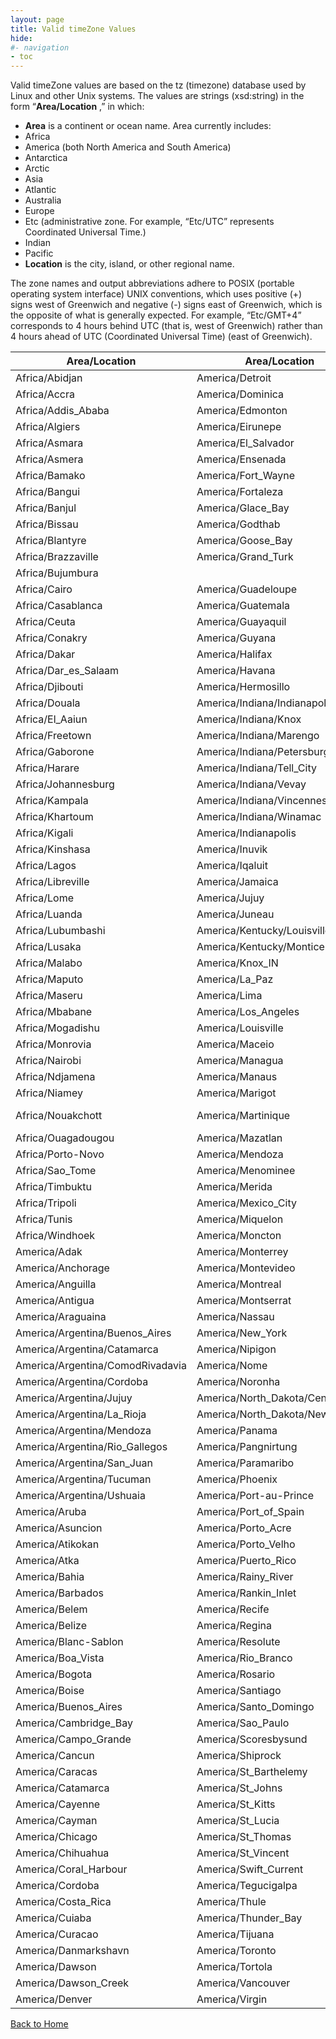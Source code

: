 ```yaml
---
layout: page
title: Valid timeZone Values
hide:
#- navigation
- toc
---
```



Valid timeZone values are based on the tz (timezone) database used by Linux and other Unix systems. The values are strings (xsd:string) in the form “**Area/Location** ,” in which:

* **Area** is a continent or ocean name. Area currently includes:
* Africa
* America (both North America and South America)
* Antarctica
* Arctic
* Asia
* Atlantic
* Australia
* Europe
* Etc (administrative zone. For example, “Etc/UTC” represents Coordinated Universal Time.)
* Indian
* Pacific
* **Location** is the city, island, or other regional name.

The zone names and output abbreviations adhere to POSIX (portable operating system interface) UNIX conventions, which uses positive (+) signs west of Greenwich and negative (-) signs east of Greenwich, which is the opposite of what is generally expected. For example, “Etc/GMT+4” corresponds to 4 hours behind UTC (that is, west of Greenwich) rather than 4 hours ahead of UTC (Coordinated Universal Time) (east of Greenwich).

Area/Location  |  Area/Location  |  Area/Location  |  Area/Location  |  Area/Location  |  Area/Location
---|---|---|---|---|---
Africa/Abidjan   	 | 	America/Detroit   	 | 	America/Whitehorse   	 | 	Asia/Yekaterinburg   	 | 	Europe/Berlin   	 | 	Pacific/Enderbury
Africa/Accra   	 | 	America/Dominica   	 | 	America/Winnipeg   	 | 	Asia/Yerevan   	 | 	Europe/Bratislava   	 | 	Pacific/Fakaofo
Africa/Addis_Ababa   	 | 	America/Edmonton   	 | 	America/Yakutat   	 | 	Atlantic/Azores   	 | 	Europe/Brussels   	 | 	Pacific/Fiji
Africa/Algiers   	 | 	America/Eirunepe   	 | 	America/Yellowknife   	 | 	Atlantic/Bermuda   	 | 	Europe/Bucharest   	 | 	Pacific/Funafuti
Africa/Asmara   	 | 	America/El_Salvador   	 | 	Antarctica/Casey   	 | 	Atlantic/Canary   	 | 	Europe/Budapest   	 | 	Pacific/Galapagos
Africa/Asmera   	 | 	America/Ensenada   	 | 	Antarctica/Davis   	 | 	Atlantic/Cape_Verde   	 | 	Europe/Chisinau   	 | 	Pacific/Gambier
Africa/Bamako   	 | 	America/Fort_Wayne   	 | 	Antarctica/DumontDUrville   	 | 	Atlantic/Faeroe   	 | 	Europe/Copenhagen   	 | 	Pacific/Guadalcanal
Africa/Bangui   	 | 	America/Fortaleza   	 | 	Antarctica/Mawson   	 | 	Atlantic/Faroe   	 | 	Europe/Dublin   	 | 	Pacific/Guam
Africa/Banjul   	 | 	America/Glace_Bay   	 | 	Antarctica/McMurdo   	 | 	Atlantic/Jan_Mayen   	 | 	Europe/Gibraltar   	 | 	Pacific/Honolulu
Africa/Bissau   	 | 	America/Godthab   	 | 	Antarctica/Palmer   	 | 	Atlantic/Madeira   	 | 	Europe/Guernsey   	 | 	Pacific/Johnston
Africa/Blantyre   	 | 	America/Goose_Bay   	 | 	Antarctica/Rothera   	 | 	Atlantic/Reykjavik   	 | 	Europe/Helsinki   	 | 	Pacific/Kiritimati
Africa/Brazzaville   	 | 	America/Grand_Turk   	 | 	Antarctica/South_Pole   	 | 	Atlantic/South_Georgia   	 | 	Europe/Isle_of_Man   	 | 	Pacific/Kosrae
Africa/Bujumbura   	 | 	|  America/Grenada   	 | 	Antarctica/Syowa   	 | 	Atlantic/St_Helena   	 | 	Europe/Istanbul   	 | 	Pacific/Kwajalein
Africa/Cairo   	 | 	America/Guadeloupe   	 | 	Antarctica/Vostok   	 | 	Atlantic/Stanley   	 | 	Europe/Jersey   	 | 	Pacific/Majuro
Africa/Casablanca   	 | 	America/Guatemala   	 | 	Arctic/Longyearbyen   	 | 	Australia/ACT   	 | 	Europe/Kaliningrad   	 | 	Pacific/Marquesas
Africa/Ceuta   	 | 	America/Guayaquil   	 | 	Asia/Aden   	 | 	Australia/Adelaide   	 | 	Europe/Kiev   	 | 	Pacific/Midway
Africa/Conakry   	 | 	America/Guyana   	 | 	Asia/Almaty   	 | 	Australia/Brisbane   	 | 	Europe/Lisbon   	 | 	Pacific/Nauru
Africa/Dakar   	 | 	America/Halifax   	 | 	Asia/Amman   	 | 	Australia/Broken_Hill   	 | 	Europe/Ljubljana   	 | 	Pacific/Niue
Africa/Dar_es_Salaam   	 | 	America/Havana   	 | 	Asia/Anadyr   	 | 	Australia/Canberra   	 | 	Europe/London   	 | 	Pacific/Norfolk
Africa/Djibouti   	 | 	America/Hermosillo   	 | 	Asia/Aqtau   	 | 	Australia/Currie   	 | 	Europe/Luxembourg   	 | 	Pacific/Noumea
Africa/Douala   	 | 	America/Indiana/Indianapolis   	 | 	Asia/Aqtobe   	 | 	Australia/Darwin   	 | 	Europe/Madrid   	 | 	Pacific/Pago_Pago
Africa/El_Aaiun   	 | 	America/Indiana/Knox   	 | 	Asia/Ashgabat   	 | 	Australia/Eucla   	 | 	Europe/Malta   	 | 	Pacific/Palau
Africa/Freetown   	 | 	America/Indiana/Marengo   	 | 	Asia/Ashkhabad   	 | 	Australia/Hobart   	 | 	Europe/Mariehamn   	 | 	Pacific/Pitcairn
Africa/Gaborone   	 | 	America/Indiana/Petersburg   	 | 	Asia/Baghdad   	 | 	Australia/LHI   	 | 	Europe/Minsk   	 | 	Pacific/Ponape
Africa/Harare   	 | 	America/Indiana/Tell_City   	 | 	|  Asia/Bahrain   	 | 	Australia/Lindeman   	 | 	Europe/Monaco   	 | 	Pacific/Port_Moresby
Africa/Johannesburg   	 | 	America/Indiana/Vevay   	 | 	Asia/Baku   	 | 	Australia/Lord_Howe   	 | 	Europe/Moscow   	 | 	Pacific/Rarotonga
Africa/Kampala   	 | 	America/Indiana/Vincennes   	 | 	Asia/Bangkok   	 | 	Australia/Melbourne   	 | 	Europe/Nicosia   	 | 	Pacific/Saipan
Africa/Khartoum   	 | 	America/Indiana/Winamac   	 | 	Asia/Beirut   	 | 	Australia/NSW   	 | 	Europe/Oslo   	 | 	Pacific/Samoa
Africa/Kigali   	 | 	America/Indianapolis   	 | 	Asia/Bishkek   	 | 	Australia/North   	 | 	Europe/Paris   	 | 	Pacific/Tahiti
Africa/Kinshasa   	 | 	America/Inuvik   	 | 	Asia/Brunei   	 | 	Australia/Perth   	 | 	Europe/Podgorica   	 | 	Pacific/Tarawa
Africa/Lagos   	 | 	America/Iqaluit   	 | 	Asia/Calcutta   	 | 	Australia/Queensland   	 | 	Europe/Prague   	 | 	Pacific/Tongatapu
Africa/Libreville   	 | 	America/Jamaica   	 | 	Asia/Choibalsan   	 | 	Australia/South   	 | 	Europe/Riga   	 | 	Pacific/Truk
Africa/Lome   	 | 	America/Jujuy   	 | 	Asia/Chongqing   	 | 	Australia/Sydney   	 | 	Europe/Rome   	 | 	Pacific/Wake
Africa/Luanda   	 | 	America/Juneau   	 | 	Asia/Chungking   	 | 	Australia/Tasmania   	 | 	Europe/Samara   	 | 	Pacific/Wallis
Africa/Lubumbashi   	 | 	America/Kentucky/Louisville   	 | 	Asia/Colombo   	 | 	Australia/Victoria   	 | 	Europe/San_Marino   	 | 	Pacific/Yap
Africa/Lusaka   	 | 	America/Kentucky/Monticello   	 | 	Asia/Dacca   	 | 	Australia/West   	 | 	Europe/Sarajevo   	 | 	Poland
Africa/Malabo   	 | 	America/Knox_IN   	 | 	Asia/Damascus   	 | 	|  Australia/Yancowinna   	 | 	Europe/Simferopol   	 | 	Portugal
Africa/Maputo   	 | 	America/La_Paz   	 | 	Asia/Dhaka   	 | 	Brazil/Acre   	 | 	Europe/Skopje   	 | 	ROC
Africa/Maseru   	 | 	America/Lima   	 | 	Asia/Dili   	 | 	Brazil/DeNoronha   	 | 	Europe/Sofia   	 | 	ROK
Africa/Mbabane   	 | 	America/Los_Angeles   	 | 	Asia/Dubai   	 | 	Brazil/East   	 | 	Europe/Stockholm   	 | 	Singapore
Africa/Mogadishu   	 | 	America/Louisville   	 | 	Asia/Dushanbe   	 | 	Brazil/West   	 | 	Europe/Tallinn   	 | 	Turkey
Africa/Monrovia   	 | 	America/Maceio   	 | 	Asia/Gaza   	 | 	CET   	 | 	Europe/Tirane   	 | 	UCT
Africa/Nairobi   	 | 	America/Managua   	 | 	Asia/Harbin   	 | 	CST6CDT   	 | 	Europe/Tiraspol   	 | 	US/Alaska
Africa/Ndjamena   	 | 	America/Manaus   	 | 	Asia/Hong_Kong   	 | 	Canada/Atlantic   	 | 	Europe/Uzhgorod   	 | 	US/Aleutian
Africa/Niamey   	 | 	America/Marigot   	 | 	Asia/Hovd   	 | 	Canada/Central   	 | 	Europe/Vaduz   	 | 	US/Arizona
Africa/Nouakchott   	 | 	America/Martinique   	 | 	Asia/Irkutsk   	 | 	Canada/East-Saskatchewan   	 | 	Europe/Vatican   	 | 	US/Central
Africa/Ouagadougou   	 | 	America/Mazatlan   	 | 	Asia/Istanbul   	 | 	Canada/Eastern   	 | 	Europe/Vienna   	 | 	US/East-Indiana
Africa/Porto-Novo   	 | 	America/Mendoza   	 | 	Asia/Jakarta   	 | 	Canada/Mountain   	 | 	Europe/Vilnius   	 | 	US/Eastern
Africa/Sao_Tome   	 | 	America/Menominee   	 | 	Asia/Jayapura   	 | 	Canada/Newfoundland   	 | 	|  Europe/Volgograd   	 | 	US/Hawaii
Africa/Timbuktu   	 | 	America/Merida   	 | 	Asia/Jerusalem   	 | 	Canada/Pacific   	 | 	Europe/Warsaw   	 | 	US/Indiana-Starke
Africa/Tripoli   	 | 	America/Mexico_City   	 | 	Asia/Kabul   	 | 	Canada/Saskatchewan   	 | 	Europe/Zagreb   	 | 	US/Michigan
Africa/Tunis   	 | 	America/Miquelon   	 | 	Asia/Kamchatka   	 | 	Canada/Yukon   	 | 	Europe/Zaporozhye   	 | 	US/Mountain
Africa/Windhoek   	 | 	America/Moncton   	 | 	Asia/Karachi   	 | 	Chile/Continental   	 | 	Europe/Zurich   	 | 	US/Pacific
America/Adak   	 | 	America/Monterrey   	 | 	Asia/Kashgar   	 | 	Chile/EasterIsland   	 | 	Factory   	 | 	US/Pacific-New
America/Anchorage   	 | 	America/Montevideo   	 | 	Asia/Katmandu   	 | 	Cuba   	 | 	GB   	 | 	US/Samoa
America/Anguilla   	 | 	America/Montreal   	 | 	Asia/Krasnoyarsk   	 | 	EET   	 | 	GB-Eire   	 | 	UTC
America/Antigua   	 | 	America/Montserrat   	 | 	Asia/Kuala_Lumpur   	 | 	EST   	 | 	GMT   	 | 	Universal
America/Araguaina   	 | 	America/Nassau   	 | 	Asia/Kuching   	 | 	EST5EDT   	 | 	GMT+0   	 | 	W-SU
America/Argentina/Buenos_Aires   	 | 	America/New_York   	 | 	Asia/Kuwait   	 | 	Egypt   	 | 	GMT-0   	 | 	WET
America/Argentina/Catamarca   	 | 	America/Nipigon   	 | 	Asia/Macao   	 | 	Eire   	 | 	GMT0   	 | 	Zulu
America/Argentina/ComodRivadavia   	 | 	America/Nome   	 | 	Asia/Macau   	 | 	Etc/GMT   	 | 	Greenwich   	 |
America/Argentina/Cordoba   	 | 	America/Noronha   	 | 	Asia/Magadan   	 | 	Etc/GMT+0   	 | 	HST   	 |
America/Argentina/Jujuy   	 | 	America/North_Dakota/Center   	 | 	Asia/Makassar   	 | 	Etc/GMT+1   	 | 	Hongkong   	 |
America/Argentina/La_Rioja   	 | 	America/North_Dakota/New_Salem   	 | 	Asia/Manila   	 | 	Etc/GMT+10   	 | 	Iceland   	 |
America/Argentina/Mendoza   	 | 	America/Panama   	 | 	Asia/Muscat   	 | 	Etc/GMT+11   	 | 	Indian/Antananarivo   	 |
America/Argentina/Rio_Gallegos   	 | 	America/Pangnirtung   	 | 	Asia/Nicosia   	 | 	Etc/GMT+12   	 | 	Indian/Chagos   	 |
America/Argentina/San_Juan   	 | 	America/Paramaribo   	 | 	Asia/Novosibirsk   	 | 	Etc/GMT+2   	 | 	Indian/Christmas   	 |
America/Argentina/Tucuman   	 | 	America/Phoenix   	 | 	Asia/Omsk   	 | 	Etc/GMT+3   	 | 	Indian/Cocos   	 |
America/Argentina/Ushuaia   	 | 	America/Port-au-Prince   	 | 	Asia/Oral   	 | 	Etc/GMT+4   	 | 	Indian/Comoro   	 |
America/Aruba   	 | 	America/Port_of_Spain   	 | 	Asia/Phnom_Penh   	 | 	Etc/GMT+5   	 | 	Indian/Kerguelen   	 |
America/Asuncion   	 | 	America/Porto_Acre   	 | 	Asia/Pontianak   	 | 	Etc/GMT+6   	 | 	Indian/Mahe   	 |
America/Atikokan   	 | 	America/Porto_Velho   	 | 	Asia/Pyongyang   	 | 	Etc/GMT+7   	 | 	Indian/Maldives   	 |
America/Atka   	 | 	America/Puerto_Rico   	 | 	Asia/Qatar   	 | 	Etc/GMT+8   	 | 	Indian/Mauritius   	 |
America/Bahia   	 | 	America/Rainy_River   	 | 	Asia/Qyzylorda   	 | 	Etc/GMT+9   	 | 	Indian/Mayotte   	 |
America/Barbados   	 | 	America/Rankin_Inlet   	 | 	Asia/Rangoon   	 | 	Etc/GMT-0   	 | 	Indian/Reunion   	 |
America/Belem   	 | 	America/Recife   	 | 	Asia/Riyadh   	 | 	Etc/GMT-1   	 | 	Iran   	 |
America/Belize   	 | 	America/Regina   	 | 	Asia/Riyadh87   	 | 	Etc/GMT-10   	 | 	Israel   	 |
America/Blanc-Sablon   	 | 	America/Resolute   	 | 	Asia/Riyadh88   	 | 	Etc/GMT-11   	 | 	Jamaica   	 |
America/Boa_Vista   	 | 	America/Rio_Branco   	 | 	Asia/Riyadh89   	 | 	Etc/GMT-12   	 | 	Japan   	 |
America/Bogota   	 | 	America/Rosario   	 | 	Asia/Saigon   	 | 	Etc/GMT-13   	 | 	Kwajalein   	 |
America/Boise   	 | 	America/Santiago   	 | 	Asia/Sakhalin   	 | 	Etc/GMT-14   	 | 	Libya   	 |
America/Buenos_Aires   	 | 	America/Santo_Domingo   	 | 	Asia/Samarkand   	 | 	Etc/GMT-2   	 | 	MET   	 |
America/Cambridge_Bay   	 | 	America/Sao_Paulo   	 | 	Asia/Seoul   	 | 	Etc/GMT-3   	 | 	MST   	 |
America/Campo_Grande   	 | 	America/Scoresbysund   	 | 	Asia/Shanghai   	 | 	Etc/GMT-4   	 | 	MST7MDT   	 |
America/Cancun   	 | 	America/Shiprock   	 | 	Asia/Singapore   	 | 	Etc/GMT-5   	 | 	Mexico/BajaNorte   	 |
America/Caracas   	 | 	America/St_Barthelemy   	 | 	Asia/Taipei   	 | 	Etc/GMT-6   	 | 	Mexico/BajaSur   	 |
America/Catamarca   	 | 	America/St_Johns   	 | 	Asia/Tashkent   	 | 	Etc/GMT-7   	 | 	Mexico/General   	 |
America/Cayenne   	 | 	America/St_Kitts   	 | 	Asia/Tbilisi   	 | 	Etc/GMT-8   	 | 	Mideast/Riyadh87   	 |
America/Cayman   	 | 	America/St_Lucia   	 | 	Asia/Tehran   	 | 	Etc/GMT-9   	 | 	Mideast/Riyadh88   	 |
America/Chicago   	 | 	America/St_Thomas   	 | 	Asia/Tel_Aviv   	 | 	Etc/GMT0   	 | 	Mideast/Riyadh89   	 |
America/Chihuahua   	 | 	America/St_Vincent   	 | 	Asia/Thimbu   	 | 	Etc/Greenwich   	 | 	NZ   	 |
America/Coral_Harbour   	 | 	America/Swift_Current   	 | 	Asia/Thimphu   	 | 	Etc/UCT   	 | 	NZ-CHAT   	 |
America/Cordoba   	 | 	America/Tegucigalpa   	 | 	Asia/Tokyo   	 | 	Etc/UTC   	 | 	Navajo   	 |
America/Costa_Rica   	 | 	America/Thule   	 | 	Asia/Ujung_Pandang   	 | 	Etc/Universal   	 | 	PRC   	 |
America/Cuiaba   	 | 	America/Thunder_Bay   	 | 	Asia/Ulaanbaatar   	 | 	Etc/Zulu   	 | 	PST8PDT   	 |
America/Curacao   	 | 	America/Tijuana   	 | 	Asia/Ulan_Bator   	 | 	Europe/Amsterdam   	 | 	Pacific/Apia   	 |
America/Danmarkshavn   	 | 	America/Toronto   	 | 	Asia/Urumqi   	 | 	Europe/Andorra   	 | 	Pacific/Auckland   	 |
America/Dawson   	 | 	America/Tortola   	 | 	Asia/Vientiane   	 | 	Europe/Athens   	 | 	Pacific/Chatham   	 |
America/Dawson_Creek   	 | 	America/Vancouver   	 | 	Asia/Vladivostok   	 | 	Europe/Belfast   	 | 	Pacific/Easter   	 |
America/Denver   	 | 	America/Virgin   	 | 	Asia/Yakutsk   	 | 	Europe/Belgrade   	 | 	Pacific/Efate   	 |

<!--

Africa/Abidjan
Africa/Accra
Africa/Addis_Ababa
Africa/Algiers
Africa/Asmara
Africa/Asmera
Africa/Bamako
Africa/Bangui
Africa/Banjul
Africa/Bissau
Africa/Blantyre
Africa/Brazzaville
Africa/Bujumbura
Africa/Cairo
Africa/Casablanca
Africa/Ceuta
Africa/Conakry
Africa/Dakar
Africa/Dar_es_Salaam
Africa/Djibouti
Africa/Douala
Africa/El_Aaiun
Africa/Freetown
Africa/Gaborone
Africa/Harare
Africa/Johannesburg
Africa/Kampala
Africa/Khartoum
Africa/Kigali
Africa/Kinshasa
Africa/Lagos
Africa/Libreville
Africa/Lome
Africa/Luanda
Africa/Lubumbashi
Africa/Lusaka
Africa/Malabo
Africa/Maputo
Africa/Maseru
Africa/Mbabane
Africa/Mogadishu
Africa/Monrovia
Africa/Nairobi
Africa/Ndjamena
Africa/Niamey
Africa/Nouakchott
Africa/Ouagadougou
Africa/Porto-Novo
Africa/Sao_Tome
Africa/Timbuktu
Africa/Tripoli
Africa/Tunis
Africa/Windhoek
America/Adak
America/Anchorage
America/Anguilla
America/Antigua
America/Araguaina
America/Argentina/Buenos_Aires
America/Argentina/Catamarca
America/Argentina/ComodRivadavia
America/Argentina/Cordoba
America/Argentina/Jujuy
America/Argentina/La_Rioja
America/Argentina/Mendoza
America/Argentina/Rio_Gallegos
America/Argentina/San_Juan
America/Argentina/Tucuman
America/Argentina/Ushuaia
America/Aruba
America/Asuncion
America/Atikokan
America/Atka
America/Bahia
America/Barbados
America/Belem
America/Belize
America/Blanc-Sablon
America/Boa_Vista
America/Bogota
America/Boise
America/Buenos_Aires
America/Cambridge_Bay
America/Campo_Grande
America/Cancun
America/Caracas
America/Catamarca
America/Cayenne
America/Cayman
America/Chicago
America/Chihuahua
America/Coral_Harbour
America/Cordoba
America/Costa_Rica
America/Cuiaba
America/Curacao
America/Danmarkshavn
America/Dawson
America/Dawson_Creek
America/Denver
America/Detroit
America/Dominica
America/Edmonton
America/Eirunepe
America/El_Salvador
America/Ensenada
America/Fort_Wayne
America/Fortaleza
America/Glace_Bay
America/Godthab
America/Goose_Bay
America/Grand_Turk
|  America/Grenada
America/Guadeloupe
America/Guatemala
America/Guayaquil
America/Guyana
America/Halifax
America/Havana
America/Hermosillo
America/Indiana/Indianapolis
America/Indiana/Knox
America/Indiana/Marengo
America/Indiana/Petersburg
America/Indiana/Tell_City
America/Indiana/Vevay
America/Indiana/Vincennes
America/Indiana/Winamac
America/Indianapolis
America/Inuvik
America/Iqaluit
America/Jamaica
America/Jujuy
America/Juneau
America/Kentucky/Louisville
America/Kentucky/Monticello
America/Knox_IN
America/La_Paz
America/Lima
America/Los_Angeles
America/Louisville
America/Maceio
America/Managua
America/Manaus
America/Marigot
America/Martinique
America/Mazatlan
America/Mendoza
America/Menominee
America/Merida
America/Mexico_City
America/Miquelon
America/Moncton
America/Monterrey
America/Montevideo
America/Montreal
America/Montserrat
America/Nassau
America/New_York
America/Nipigon
America/Nome
America/Noronha
America/North_Dakota/Center
America/North_Dakota/New_Salem
America/Panama
America/Pangnirtung
America/Paramaribo
America/Phoenix
America/Port-au-Prince
America/Port_of_Spain
America/Porto_Acre
America/Porto_Velho
America/Puerto_Rico
America/Rainy_River
America/Rankin_Inlet
America/Recife
America/Regina
America/Resolute
America/Rio_Branco
America/Rosario
America/Santiago
America/Santo_Domingo
America/Sao_Paulo
America/Scoresbysund
America/Shiprock
America/St_Barthelemy
America/St_Johns
America/St_Kitts
America/St_Lucia
America/St_Thomas
America/St_Vincent
America/Swift_Current
America/Tegucigalpa
America/Thule
America/Thunder_Bay
America/Tijuana
America/Toronto
America/Tortola
America/Vancouver
America/Virgin
America/Whitehorse
America/Winnipeg
America/Yakutat
America/Yellowknife
Antarctica/Casey
Antarctica/Davis
Antarctica/DumontDUrville
Antarctica/Mawson
Antarctica/McMurdo
Antarctica/Palmer
Antarctica/Rothera
Antarctica/South_Pole
Antarctica/Syowa
Antarctica/Vostok
Arctic/Longyearbyen
Asia/Aden
Asia/Almaty
Asia/Amman
Asia/Anadyr
Asia/Aqtau
Asia/Aqtobe
Asia/Ashgabat
Asia/Ashkhabad
Asia/Baghdad
|  Asia/Bahrain
Asia/Baku
Asia/Bangkok
Asia/Beirut
Asia/Bishkek
Asia/Brunei
Asia/Calcutta
Asia/Choibalsan
Asia/Chongqing
Asia/Chungking
Asia/Colombo
Asia/Dacca
Asia/Damascus
Asia/Dhaka
Asia/Dili
Asia/Dubai
Asia/Dushanbe
Asia/Gaza
Asia/Harbin
Asia/Hong_Kong
Asia/Hovd
Asia/Irkutsk
Asia/Istanbul
Asia/Jakarta
Asia/Jayapura
Asia/Jerusalem
Asia/Kabul
Asia/Kamchatka
Asia/Karachi
Asia/Kashgar
Asia/Katmandu
Asia/Krasnoyarsk
Asia/Kuala_Lumpur
Asia/Kuching
Asia/Kuwait
Asia/Macao
Asia/Macau
Asia/Magadan
Asia/Makassar
Asia/Manila
Asia/Muscat
Asia/Nicosia
Asia/Novosibirsk
Asia/Omsk
Asia/Oral
Asia/Phnom_Penh
Asia/Pontianak
Asia/Pyongyang
Asia/Qatar
Asia/Qyzylorda
Asia/Rangoon
Asia/Riyadh
Asia/Riyadh87
Asia/Riyadh88
Asia/Riyadh89
Asia/Saigon
Asia/Sakhalin
Asia/Samarkand
Asia/Seoul
Asia/Shanghai
Asia/Singapore
Asia/Taipei
Asia/Tashkent
Asia/Tbilisi
Asia/Tehran
Asia/Tel_Aviv
Asia/Thimbu
Asia/Thimphu
Asia/Tokyo
Asia/Ujung_Pandang
Asia/Ulaanbaatar
Asia/Ulan_Bator
Asia/Urumqi
Asia/Vientiane
Asia/Vladivostok
Asia/Yakutsk
Asia/Yekaterinburg
Asia/Yerevan
Atlantic/Azores
Atlantic/Bermuda
Atlantic/Canary
Atlantic/Cape_Verde
Atlantic/Faeroe
Atlantic/Faroe
Atlantic/Jan_Mayen
Atlantic/Madeira
Atlantic/Reykjavik
Atlantic/South_Georgia
Atlantic/St_Helena
Atlantic/Stanley
Australia/ACT
Australia/Adelaide
Australia/Brisbane
Australia/Broken_Hill
Australia/Canberra
Australia/Currie
Australia/Darwin
Australia/Eucla
Australia/Hobart
Australia/LHI
Australia/Lindeman
Australia/Lord_Howe
Australia/Melbourne
Australia/NSW
Australia/North
Australia/Perth
Australia/Queensland
Australia/South
Australia/Sydney
Australia/Tasmania
Australia/Victoria
Australia/West
|  Australia/Yancowinna
Brazil/Acre
Brazil/DeNoronha
Brazil/East
Brazil/West
CET
CST6CDT
Canada/Atlantic
Canada/Central
Canada/East-Saskatchewan
Canada/Eastern
Canada/Mountain
Canada/Newfoundland
Canada/Pacific
Canada/Saskatchewan
Canada/Yukon
Chile/Continental
Chile/EasterIsland
Cuba
EET
EST
EST5EDT
Egypt
Eire
Etc/GMT
Etc/GMT+0
Etc/GMT+1
Etc/GMT+10
Etc/GMT+11
Etc/GMT+12
Etc/GMT+2
Etc/GMT+3
Etc/GMT+4
Etc/GMT+5
Etc/GMT+6
Etc/GMT+7
Etc/GMT+8
Etc/GMT+9
Etc/GMT-0
Etc/GMT-1
Etc/GMT-10
Etc/GMT-11
Etc/GMT-12
Etc/GMT-13
Etc/GMT-14
Etc/GMT-2
Etc/GMT-3
Etc/GMT-4
Etc/GMT-5
Etc/GMT-6
Etc/GMT-7
Etc/GMT-8
Etc/GMT-9
Etc/GMT0
Etc/Greenwich
Etc/UCT
Etc/UTC
Etc/Universal
Etc/Zulu
Europe/Amsterdam
Europe/Andorra
Europe/Athens
Europe/Belfast
Europe/Belgrade
Europe/Berlin
Europe/Bratislava
Europe/Brussels
Europe/Bucharest
Europe/Budapest
Europe/Chisinau
Europe/Copenhagen
Europe/Dublin
Europe/Gibraltar
Europe/Guernsey
Europe/Helsinki
Europe/Isle_of_Man
Europe/Istanbul
Europe/Jersey
Europe/Kaliningrad
Europe/Kiev
Europe/Lisbon
Europe/Ljubljana
Europe/London
Europe/Luxembourg
Europe/Madrid
Europe/Malta
Europe/Mariehamn
Europe/Minsk
Europe/Monaco
Europe/Moscow
Europe/Nicosia
Europe/Oslo
Europe/Paris
Europe/Podgorica
Europe/Prague
Europe/Riga
Europe/Rome
Europe/Samara
Europe/San_Marino
Europe/Sarajevo
Europe/Simferopol
Europe/Skopje
Europe/Sofia
Europe/Stockholm
Europe/Tallinn
Europe/Tirane
Europe/Tiraspol
Europe/Uzhgorod
Europe/Vaduz
Europe/Vatican
Europe/Vienna
Europe/Vilnius
|  Europe/Volgograd
Europe/Warsaw
Europe/Zagreb
Europe/Zaporozhye
Europe/Zurich
Factory
GB
GB-Eire
GMT
GMT+0
GMT-0
GMT0
Greenwich
HST
Hongkong
Iceland
Indian/Antananarivo
Indian/Chagos
Indian/Christmas
Indian/Cocos
Indian/Comoro
Indian/Kerguelen
Indian/Mahe
Indian/Maldives
Indian/Mauritius
Indian/Mayotte
Indian/Reunion
Iran
Israel
Jamaica
Japan
Kwajalein
Libya
MET
MST
MST7MDT
Mexico/BajaNorte
Mexico/BajaSur
Mexico/General
Mideast/Riyadh87
Mideast/Riyadh88
Mideast/Riyadh89
NZ
NZ-CHAT
Navajo
PRC
PST8PDT
Pacific/Apia
Pacific/Auckland
Pacific/Chatham
Pacific/Easter
Pacific/Efate
Pacific/Enderbury
Pacific/Fakaofo
Pacific/Fiji
Pacific/Funafuti
Pacific/Galapagos
Pacific/Gambier
Pacific/Guadalcanal
Pacific/Guam
Pacific/Honolulu
Pacific/Johnston
Pacific/Kiritimati
Pacific/Kosrae
Pacific/Kwajalein
Pacific/Majuro
Pacific/Marquesas
Pacific/Midway
Pacific/Nauru
Pacific/Niue
Pacific/Norfolk
Pacific/Noumea
Pacific/Pago_Pago
Pacific/Palau
Pacific/Pitcairn
Pacific/Ponape
Pacific/Port_Moresby
Pacific/Rarotonga
Pacific/Saipan
Pacific/Samoa
Pacific/Tahiti
Pacific/Tarawa
Pacific/Tongatapu
Pacific/Truk
Pacific/Wake
Pacific/Wallis
Pacific/Yap
Poland
Portugal
ROC
ROK
Singapore
Turkey
UCT
US/Alaska
US/Aleutian
US/Arizona
US/Central
US/East-Indiana
US/Eastern
US/Hawaii
US/Indiana-Starke
US/Michigan
US/Mountain
US/Pacific
US/Pacific-New
US/Samoa
UTC
Universal
W-SU
WET
Zulu    -->

[Back to Home](index.md)



 
